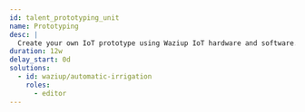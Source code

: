```yaml
---
id: talent_prototyping_unit
name: Prototyping
desc: |
  Create your own IoT prototype using Waziup IoT hardware and software.
duration: 12w
delay_start: 0d
solutions:
  - id: waziup/automatic-irrigation
    roles:
      - editor
---
```

